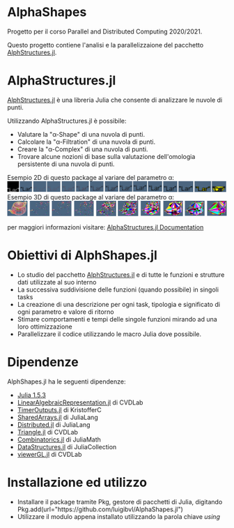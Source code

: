 # AlphaShapes
Progetto per il corso Parallel and Distributed Computing 2020/2021.

Questo progetto contiene l'analisi e la parallelizzaione del pacchetto [AlphStructures.jl](https://github.com/eOnofri04/AlphaStructures.jl).
# AlphaStructures.jl
[AlphStructures.jl](https://github.com/eOnofri04/AlphaStructures.jl) è una libreria Julia che consente di analizzare le nuvole di punti.

Utilizzando AlphaStructures.jl è possibile:

- Valutare la "α-Shape" di una nuvola di punti.
- Calcolare la "α-Filtration" di una nuvola di punti.
- Creare la "α-Complex" di una nuvola di punti.
- Trovare alcune nozioni di base sulla valutazione dell'omologia persistente di una nuvola di punti.

Esempio 2D di questo package al variare del parametro α:
  ![2D example](https://github.com/luigibvl/AlphaShapes.jl/blob/master/docs/lar.png)
Esempio 3D di questo package al variare del parametro α:
  ![2D example](https://github.com/luigibvl/AlphaShapes.jl/blob/master/docs/teapot.png)
 
per maggiori informazioni visitare: [AlphaStructures.jl Documentation](https://eonofri04.github.io/AlphaStructures.jl/dev/)

# Obiettivi di AlphShapes.jl
- Lo studio del pacchetto [AlphStructures.jl](https://github.com/eOnofri04/AlphaStructures.jl) e di tutte le funzioni e strutture dati utilizzate al suo interno
- La successiva suddivisione delle funzioni (quando possibile) in singoli tasks
- La creazione di una descrizione per ogni task, tipologia e significato di ogni parametro e valore di ritorno
- Stimare comportamenti e tempi delle singole funzioni mirando ad una loro ottimizzazione
- Parallelizzare il codice utilizzando le macro Julia dove possibile.
# Dipendenze
AlphShapes.jl ha le seguenti dipendenze:
- [Julia 1.5.3](https://julialang.org/downloads/)
- [LinearAlgebraicRepresentation.jl](https://github.com/cvdlab/LinearAlgebraicRepresentation.jl.git) di CVDLab
- [TimerOutputs.jl](https://github.com/KristofferC/TimerOutputs.jl.git) di KristofferC
- [SharedArrays.jl](https://github.com/JuliaLang/julia/tree/master/stdlib/SharedArrays) di JuliaLang
- [Distributed.jl](https://github.com/JuliaLang/julia/tree/master/stdlib/Distributed) di JuliaLang
- [Triangle.jl](https://github.com/cvdlab/Triangle.jl.git) di CVDLab
- [Combinatorics.jl](https://github.com/JuliaMath/Combinatorics.jl.git) di JuliaMath
- [DataStructures.jl](https://github.com/JuliaCollections/DataStructures.jl.git) di JuliaCollection
- [viewerGL.jl](https://github.com/cvdlab/ViewerGL.jl.git) di CVDLab

# Installazione ed utilizzo
- Installare il package tramite Pkg, gestore di pacchetti di Julia, digitando Pkg.add(url="ht<span>tps://</span>github.com/luigibvl/AlphaShapes.jl")
- Utilizzare il modulo appena installato utilizzando la parola chiave *using*
